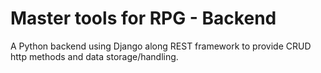 # Master tools for RPG - Backend

A Python backend using Django along REST framework
to provide CRUD http methods and data storage/handling.
